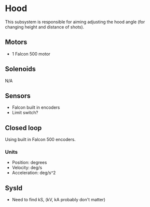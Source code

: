 # Hood

This subsystem is responsible for aiming adjusting the hood angle (for changing height and distance of shots).


## Motors
- 1 Falcon 500 motor

## Solenoids
N/A
  

## Sensors
- Falcon built in encoders
- Limit switch?

## Closed loop
Using built in Falcon 500 encoders.


### Units
- Position: degrees
- Velocity: deg/s
- Acceleration: deg/s^2


## SysId
- Need to find kS, (kV, kA probably don't matter)

